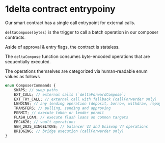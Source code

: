 # 1delta contract entrypoiny

Our smart contract has a single call entrypoint for external calls.

`deltaCompose(bytes)` is the trigger to call a batch operation in our composer contracts.

Aside of approval & entry flags, the contract is stateless.

The `deltaCompose` function consumes byte-encoded operations that are sequentially executed.

The operations themselves are categorized via human-readable enum values as follows

```Typescript
enum ComposerCommands {
    SWAPS; // swap paths
    EXT_CALL; // external calls (`deltaForwardCompose`)
    EXT_TRY_CALL; // external call with fallback (callForwarder only)
    LENDING; // any lending operation (deposit, borrow, withdraw, repay)
    TRANSFERS; // pulling, sending and approving
    PERMIT; // execute token or lender permit
    FLASH_LOAN; // execute flash loans on common targets
    ERC4626; // vault operations
    GEN_2025_SINGELTONS; // balancer V3 and Uniswap V4 operations
    BRIDGING; // bridge execution (callForwarder only)
}
```
